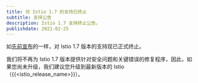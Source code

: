 ```yaml
---
title: 对 Istio 1.7 的支持已终止
subtitle: 支持公告
description: Istio 1.7 支持终止公告。
publishdate: 2021-02-25
---
```


如[先前宣布](/zh/news/support/announcing-1.7-eol/)的一样，对 Istio 1.7 版本的支持现已正式终止。

我们将不再为 Istio 1.7 版本提供针对安全问题和关键错误的修复程序，因此，如果您尚未升级，我们建议您升级到最新版本的 Istio（{{<istio_release_name>}}）。
